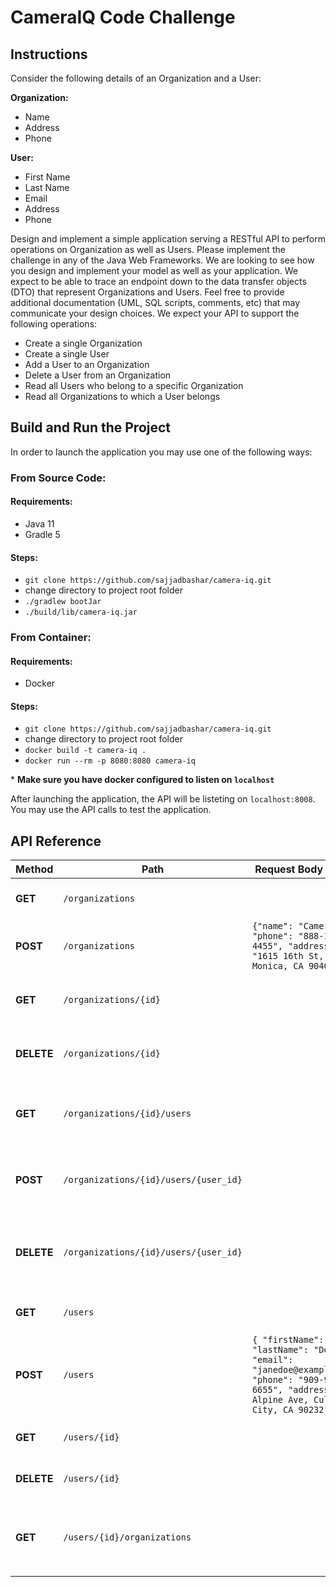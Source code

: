 # CameraIQ Code Challenge
## Instructions
Consider the following details of an Organization and a User:

__Organization:__
* Name
* Address
* Phone

__User:__
* First Name
* Last Name
* Email
* Address
* Phone

Design and implement a simple application serving a RESTful API to perform operations on Organization as well as Users.
Please implement the challenge in any of the Java Web Frameworks. We are looking to see how you design and implement your model as well as your application.
We expect to be able to trace an endpoint down to the data transfer objects (DTO) that represent Organizations and Users. 
Feel free to provide additional documentation (UML, SQL scripts, comments, etc) that may communicate your design choices. 
We expect your API to support the following operations:

* Create a single Organization
* Create a single User
* Add a User to an Organization
* Delete a User from an Organization
* Read all Users who belong to a specific Organization
* Read all Organizations to which a User belongs

## Build and Run the Project
In order to launch the application you may use one of the following ways:
### From Source Code:
#### Requirements:
* Java 11
* Gradle 5

#### Steps:
- ```git clone https://github.com/sajjadbashar/camera-iq.git```
- change directory to project root folder
- ```./gradlew bootJar```
- ```./build/lib/camera-iq.jar```

### From Container:
#### Requirements:
* Docker
#### Steps:
- ```git clone https://github.com/sajjadbashar/camera-iq.git```
- change directory to project root folder
- ```docker build -t camera-iq .```
- ```docker run --rm -p 8080:8080 camera-iq```

\* **Make sure you have docker configured to listen on `localhost`**

After launching the application, the API will be listeting on `localhost:8008`. You may use the API calls to test the application.

## API Reference
Method | Path | Request Body Sample | Description
--- | --- | --- | ---
__GET__ | `/organizations` | | Retrieve the list of all organizations
__POST__ | `/organizations` | ```{"name": "CameraIQ", "phone": "888-123-4455", "address": "1615 16th St, Santa Monica, CA 90404"  }``` | Create a new organization
__GET__ | `/organizations/{id}` | | Retrieve a single organization by given `id`
__DELETE__ | `/organizations/{id}` | | Remove a single organization by given `id`
__GET__ | `/organizations/{id}/users` | | Retrieve the list of users in a single organization by given `id`
__POST__ | `/organizations/{id}/users/{user_id}` | | Add a user by given `user_id` to an organization by given `id`
__DELETE__|`/organizations/{id}/users/{user_id}` | | Remove a user by given `user_id` from an organization by given `id`
__GET__ | `/users` | | Retrieve the list of all users
__POST__ | `/users` | ```{ "firstName": "Jane", "lastName": "Doe", "email": "janedoe@example.com", "phone": "909-987-6655", "address": "123 Alpine Ave, Culver City, CA 90232" }``` | Create a new user
__GET__ | `/users/{id}` | | Retrieve a single user by given `id`
__DELETE__ | `/users/{id}` | | Remove a single user by given `id`
__GET__ | `/users/{id}/organizations` | | Retrieve the list of organizations in a single user by given `id`
 


